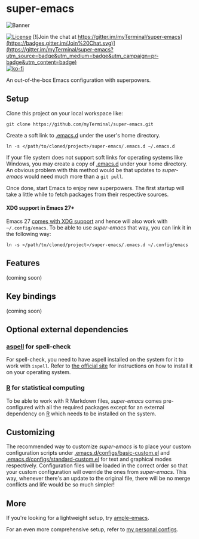 # super-emacs

![Banner](images/banner.png)

[![License](https://img.shields.io/badge/LICENSE-GPL%20v3.0-blue.svg)](https://www.gnu.org/licenses/gpl.html)
[![Join the chat at https://gitter.im/myTerminal/super-emacs](https://badges.gitter.im/Join%20Chat.svg)](https://gitter.im/myTerminal/super-emacs?utm_source=badge&utm_medium=badge&utm_campaign=pr-badge&utm_content=badge)  
[![ko-fi](https://ko-fi.com/img/githubbutton_sm.svg)](https://ko-fi.com/Y8Y5E5GL7)

An out-of-the-box Emacs configuration with superpowers.

## Setup

Clone this project on your local workspace like:

    git clone https://github.com/myTerminal/super-emacs.git

Create a soft link to [.emacs.d](.emacs.d) under the user's home directory.

    ln -s </path/to/cloned/project>/super-emacs/.emacs.d ~/.emacs.d

If your file system does not support soft links for operating systems like Windows, you may create a copy of [.emacs.d](.emacs.d) under your home directory. An obvious problem with this method would be that updates to *super-emacs* would need much more than a `git pull`.

Once done, start Emacs to enjoy new superpowers. The first startup will take a little while to fetch packages from their respective sources.

#### XDG support in Emacs 27+

Emacs 27 [comes with XDG support](https://git.savannah.gnu.org/cgit/emacs.git/commit/?id=4118297ae2fab4886b20d193ba511a229637aea3) and hence will also work with `~/.config/emacs`. To be able to use *super-emacs* that way, you can link it in the following way:

    ln -s </path/to/cloned/project>/super-emacs/.emacs.d ~/.config/emacs

## Features

(coming soon)

## Key bindings

(coming soon)

## Optional external dependencies

###  [aspell](http://aspell.net) for spell-check

For spell-check, you need to have aspell installed on the system for it to work with `ispell`. Refer to [the official site](http://aspell.net) for instructions on how to install it on your operating system.

### [R](https://www.r-project.org) for statistical computing

To be able to work with R Markdown files, *super-emacs* comes pre-configured with all the required packages except for an external dependency on [R](https://www.r-project.org) which needs to be installed on the system.

## Customizing

The recommended way to customize *super-emacs* is to place your custom configuration scripts under [.emacs.d/configs/basic-custom.el](.emacs.d/configs/basic-custom.el) and [.emacs.d/configs/standard-custom.el](.emacs.d/configs/standard-custom.el) for text and graphical modes respectively. Configuration files will be loaded in the correct order so that your custom configuration will override the ones from *super-emacs*. This way, whenever there's an update to the original file, there will be no merge conflicts and life would be so much simpler!

## More

If you're looking for a lightweight setup, try [ample-emacs](https://github.com/myTerminal/ample-emacs).

For an even more comprehensive setup, refer to [my personal configs](https://github.com/myTerminal/.emacs.d).
